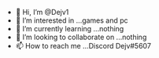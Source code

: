 - 👋 Hi, I’m @Dejv1
- 👀 I’m interested in ...games and pc 
- 🌱 I’m currently learning ...nothing 
- 💞️ I’m looking to collaborate on ...nothing 
- 📫 How to reach me ...Discord Dejv#5607

<!---
Dejv1/Dejv1 is a ✨ special ✨ repository because its `README.md` (this file) appears on your GitHub profile.
You can click the Preview link to take a look at your changes.
--->
